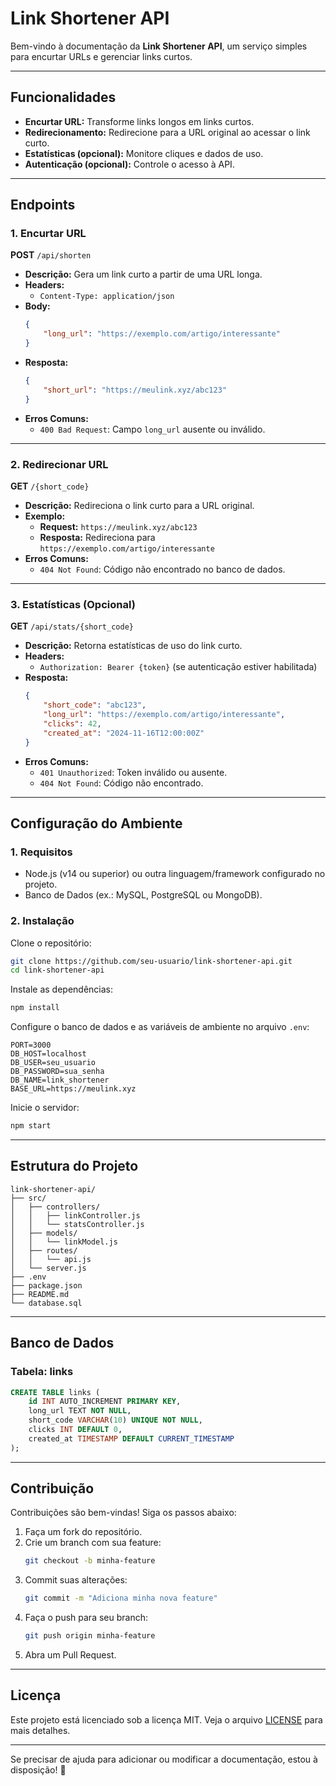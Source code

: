 
# **Link Shortener API**

Bem-vindo à documentação da **Link Shortener API**, um serviço simples para encurtar URLs e gerenciar links curtos.

---

## **Funcionalidades**
- **Encurtar URL:** Transforme links longos em links curtos.
- **Redirecionamento:** Redirecione para a URL original ao acessar o link curto.
- **Estatísticas (opcional):** Monitore cliques e dados de uso.
- **Autenticação (opcional):** Controle o acesso à API.

---

## **Endpoints**

### **1. Encurtar URL**
**POST** `/api/shorten`

- **Descrição:** Gera um link curto a partir de uma URL longa.
- **Headers:**
  - `Content-Type: application/json`
- **Body:**
  ```json
  {
      "long_url": "https://exemplo.com/artigo/interessante"
  }
  ```
- **Resposta:**
  ```json
  {
      "short_url": "https://meulink.xyz/abc123"
  }
  ```
- **Erros Comuns:**
  - `400 Bad Request`: Campo `long_url` ausente ou inválido.

---

### **2. Redirecionar URL**
**GET** `/{short_code}`

- **Descrição:** Redireciona o link curto para a URL original.
- **Exemplo:**
  - **Request:** `https://meulink.xyz/abc123`
  - **Resposta:** Redireciona para `https://exemplo.com/artigo/interessante`
- **Erros Comuns:**
  - `404 Not Found`: Código não encontrado no banco de dados.

---

### **3. Estatísticas (Opcional)**
**GET** `/api/stats/{short_code}`

- **Descrição:** Retorna estatísticas de uso do link curto.
- **Headers:**
  - `Authorization: Bearer {token}` (se autenticação estiver habilitada)
- **Resposta:**
  ```json
  {
      "short_code": "abc123",
      "long_url": "https://exemplo.com/artigo/interessante",
      "clicks": 42,
      "created_at": "2024-11-16T12:00:00Z"
  }
  ```
- **Erros Comuns:**
  - `401 Unauthorized`: Token inválido ou ausente.
  - `404 Not Found`: Código não encontrado.

---

## **Configuração do Ambiente**
### **1. Requisitos**
- Node.js (v14 ou superior) ou outra linguagem/framework configurado no projeto.
- Banco de Dados (ex.: MySQL, PostgreSQL ou MongoDB).

### **2. Instalação**
Clone o repositório:
```bash
git clone https://github.com/seu-usuario/link-shortener-api.git
cd link-shortener-api
```

Instale as dependências:
```bash
npm install
```

Configure o banco de dados e as variáveis de ambiente no arquivo `.env`:
```env
PORT=3000
DB_HOST=localhost
DB_USER=seu_usuario
DB_PASSWORD=sua_senha
DB_NAME=link_shortener
BASE_URL=https://meulink.xyz
```

Inicie o servidor:
```bash
npm start
```

---

## **Estrutura do Projeto**
```
link-shortener-api/
├── src/
│   ├── controllers/
│   │   ├── linkController.js
│   │   └── statsController.js
│   ├── models/
│   │   └── linkModel.js
│   ├── routes/
│   │   └── api.js
│   └── server.js
├── .env
├── package.json
├── README.md
└── database.sql
```

---

## **Banco de Dados**
### **Tabela: links**
```sql
CREATE TABLE links (
    id INT AUTO_INCREMENT PRIMARY KEY,
    long_url TEXT NOT NULL,
    short_code VARCHAR(10) UNIQUE NOT NULL,
    clicks INT DEFAULT 0,
    created_at TIMESTAMP DEFAULT CURRENT_TIMESTAMP
);
```

---

## **Contribuição**
Contribuições são bem-vindas! Siga os passos abaixo:
1. Faça um fork do repositório.
2. Crie um branch com sua feature:
   ```bash
   git checkout -b minha-feature
   ```
3. Commit suas alterações:
   ```bash
   git commit -m "Adiciona minha nova feature"
   ```
4. Faça o push para seu branch:
   ```bash
   git push origin minha-feature
   ```
5. Abra um Pull Request.

---

## **Licença**
Este projeto está licenciado sob a licença MIT. Veja o arquivo [LICENSE](LICENSE) para mais detalhes.

---

Se precisar de ajuda para adicionar ou modificar a documentação, estou à disposição! 🚀
